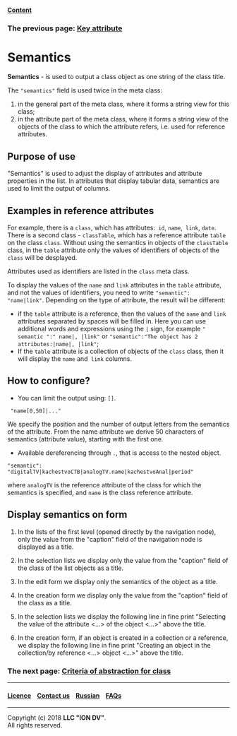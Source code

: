 #### [Content](/docs/en/index.md)

### The previous page: [Key attribute](/docs/en/2_system_description/metadata_structure/meta_class/key.md)

# Semantics
 
**Semantics** - is used to output a class object as one string of the class title.

The `"semantics"` field is used twice in the meta class:

1. in the general part of the meta class, where it forms a string view for this class;
2. in the attribute part of the meta class, where it forms a string view of the objects of the class to which the attribute refers, i.e. used for reference attributes.

## Purpose of use

"Semantics" is used to adjust the display of attributes and attribute properties in the list. In attributes that display tabular data, semantics are used to limit the output of columns.

## Examples in reference attributes

For example, there is a `class`, which has attributes:` id`, `name`,` link`, `date`. There is a second class - `classTable`, which has a reference attribute `table` on the class `class`.
Without using the semantics in objects of the `classTable` class, in the `table` attribute only the values of identifiers of objects of the `class` will be desplayed. 

Attributes used as identifiers are listed in the `class` meta class.

To display the values of the `name` and `link` attributes in the `table` attribute, and not the values of identifiers, you need to write `"semantic": "name|link"`. Depending on the type of attribute, the result will be different:

* if the `table` attribute is a reference, then the values of the `name` and `link` attributes separated by spaces will be filled in.
Here you can use additional words and expressions using the `|` sign, for example `" semantic ":" name|, |link"` or `"semantic":"The object has 2 attributes:|name|, |link"`;
* If the `table` attribute is a collection of objects of the `class` class, then it will display the `name` and` link` columns.

## How to configure? 

* You can limit the output using: `[]`. 
```
 "name[0,50]|..."
```
   We specify the position and the number of output letters from the semantics of the attribute. From the name attribute we derive 50 characters of semantics (attribute value), starting with the first one.
   
* Available dereferencing through `.`, that is access to the nested object.

```
"semantic": "digitalTV|kachestvoCTB|analogTV.name|kachestvoAnal|period"
```
   where `analogTV` is the reference attribute of the class for which the semantics is specified, and `name` is the class reference attribute.

## Display semantics on form

1. In the lists of the first level (opened directly by the navigation node), only the value from the "caption" field of the navigation node is displayed as a title.

2. In the selection lists we display only the value from the "caption" field of the class of the list objects as a title.

3. In the edit form we display only the semantics of the object as a title.

4. In the creation form we display only the value from the "caption" field of the class as a title.

5. In the selection lists we display the following line in fine print "Selecting the value of the attribute <...> of the object <...>" above the title.

6. In the creation form, if an object is created in a collection or a reference, we display the following line in fine print "Creating an object in the collection/by reference <...> object <...>" above the title. 

### The next page: [Criteria of abstraction for class](/docs/en/2_system_description/metadata_structure/meta_class/abstract.md)
--------------------------------------------------------------------------  


 #### [Licence](/LICENSE) &ensp;  [Contact us](https://iondv.ru/index.html) &ensp;  [Russian](/docs/ru/2_system_description/metadata_structure/meta_class/semantic.md) &ensp; [FAQs](/faqs.md)   <div><img src="https://mc.iondv.com/watch/local/docs/framework" style="position:absolute; left:-9999px;" height=1 width=1 alt="iondv metrics"></div>       



--------------------------------------------------------------------------  


Copyright (c) 2018 **LLC "ION DV"**.  
All rights reserved.    